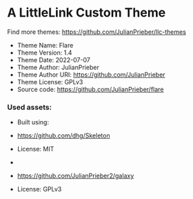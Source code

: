 # A LittleLink Custom Theme
Find more themes: https://github.com/JulianPrieber/llc-themes
                                                                                                                                                                         
*	Theme Name: Flare
*	Theme Version: 1.4
*	Theme Date: 2022-07-07
*	Theme Author: JulianPrieber
*	Theme Author URI: https://github.com/JulianPrieber
*	Theme License: GPLv3
*	Source code: https://github.com/JulianPrieber/flare


### Used assets:
* Built using:
* https://github.com/dhg/Skeleton
* License: MIT

*
* https://github.com/JulianPrieber2/galaxy
* License: GPLv3
